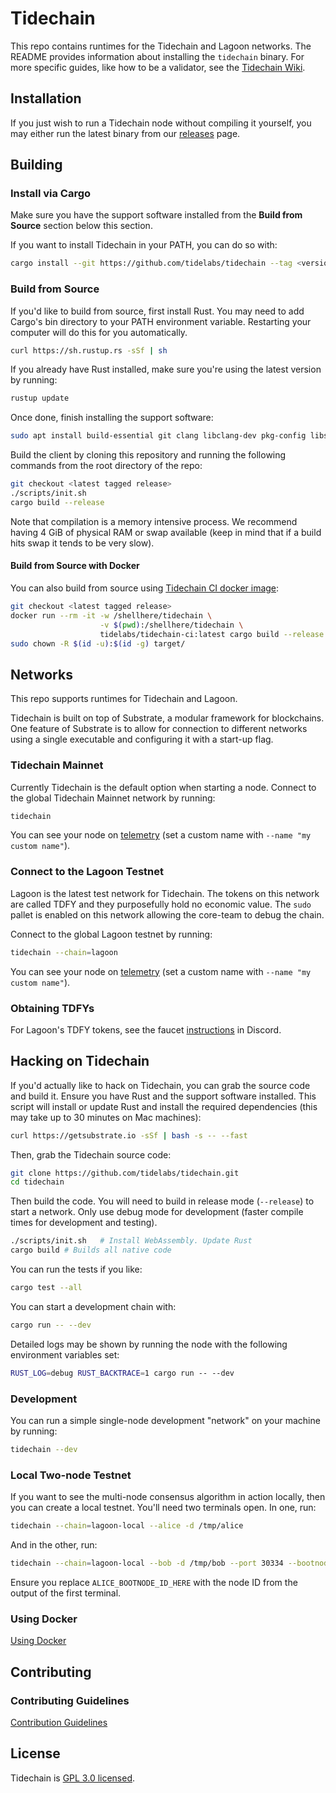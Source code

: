 # Tidechain

This repo contains runtimes for the Tidechain and Lagoon networks.
The README provides information about installing the `tidechain` binary.
For more specific guides, like how to be a validator, see the [Tidechain Wiki](/docs/run-validator.md).

## Installation

If you just wish to run a Tidechain node without compiling it yourself, you may
either run the latest binary from our [releases](https://github.com/tidelabs/tidechain/releases) page.

## Building

### Install via Cargo

Make sure you have the support software installed from the **Build from Source** section
below this section.

If you want to install Tidechain in your PATH, you can do so with:

```bash
cargo install --git https://github.com/tidelabs/tidechain --tag <version> tidechain --locked
```

### Build from Source

If you'd like to build from source, first install Rust. You may need to add Cargo's bin directory
to your PATH environment variable. Restarting your computer will do this for you automatically.

```bash
curl https://sh.rustup.rs -sSf | sh
```

If you already have Rust installed, make sure you're using the latest version by running:

```bash
rustup update
```

Once done, finish installing the support software:

```bash
sudo apt install build-essential git clang libclang-dev pkg-config libssl-dev
```

Build the client by cloning this repository and running the following commands from the root
directory of the repo:

```bash
git checkout <latest tagged release>
./scripts/init.sh
cargo build --release
```

Note that compilation is a memory intensive process. We recommend having 4 GiB of physical RAM or swap available (keep in mind that if a build hits swap it tends to be very slow).

#### Build from Source with Docker

You can also build from source using
[Tidechain CI docker image](https://hub.docker.com/r/tidelabs/tidechain-ci):

```bash
git checkout <latest tagged release>
docker run --rm -it -w /shellhere/tidechain \
                    -v $(pwd):/shellhere/tidechain \
                    tidelabs/tidechain-ci:latest cargo build --release
sudo chown -R $(id -u):$(id -g) target/
```

## Networks

This repo supports runtimes for Tidechain and Lagoon.

Tidechain is built on top of Substrate, a modular framework for blockchains.
One feature of Substrate is to allow for connection to different networks using a single executable and configuring it with a start-up flag.

### Tidechain Mainnet

Currently Tidechain is the default option when starting a node.
Connect to the global Tidechain Mainnet network by running:

```bash
tidechain
```

You can see your node on [telemetry] (set a custom name with `--name "my custom name"`).

[telemetry]: https://telemetry.tidefi.io/#list/Tidechain

### Connect to the Lagoon Testnet

Lagoon is the latest test network for Tidechain.
The tokens on this network are called TDFY and they purposefully hold no economic value.
The `sudo` pallet is enabled on this network allowing the core-team to debug the chain.

Connect to the global Lagoon testnet by running:

```bash
tidechain --chain=lagoon
```

You can see your node on [telemetry] (set a custom name with `--name "my custom name"`).

[telemetry]: https://telemetry.tidefi.io/#list/Lagoon

### Obtaining TDFYs

For Lagoon's TDFY tokens, see the faucet [instructions](https://chat.tidefi.com/) in Discord.

## Hacking on Tidechain

If you'd actually like to hack on Tidechain, you can grab the source code and build it. Ensure you have
Rust and the support software installed. This script will install or update Rust and install the
required dependencies (this may take up to 30 minutes on Mac machines):

```bash
curl https://getsubstrate.io -sSf | bash -s -- --fast
```

Then, grab the Tidechain source code:

```bash
git clone https://github.com/tidelabs/tidechain.git
cd tidechain
```

Then build the code. You will need to build in release mode (`--release`) to start a network. Only
use debug mode for development (faster compile times for development and testing).

```bash
./scripts/init.sh   # Install WebAssembly. Update Rust
cargo build # Builds all native code
```

You can run the tests if you like:

```bash
cargo test --all
```

You can start a development chain with:

```bash
cargo run -- --dev
```

Detailed logs may be shown by running the node with the following environment variables set:

```bash
RUST_LOG=debug RUST_BACKTRACE=1 cargo run -- --dev
```

### Development

You can run a simple single-node development "network" on your machine by running:

```bash
tidechain --dev
```

### Local Two-node Testnet

If you want to see the multi-node consensus algorithm in action locally, then you can create a
local testnet. You'll need two terminals open. In one, run:

```bash
tidechain --chain=lagoon-local --alice -d /tmp/alice
```

And in the other, run:

```bash
tidechain --chain=lagoon-local --bob -d /tmp/bob --port 30334 --bootnodes '/ip4/127.0.0.1/tcp/30333/p2p/ALICE_BOOTNODE_ID_HERE'
```

Ensure you replace `ALICE_BOOTNODE_ID_HERE` with the node ID from the output of the first terminal.

### Using Docker

[Using Docker](docs/docker.md)

## Contributing

### Contributing Guidelines

[Contribution Guidelines](CONTRIBUTING.md)

## License

Tidechain is [GPL 3.0 licensed](LICENSE).
